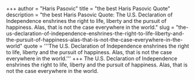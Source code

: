 +++
author = "Haris Pasovic"
title = "the best Haris Pasovic Quote"
description = "the best Haris Pasovic Quote: The U.S. Declaration of Independence enshrines the right to life, liberty and the pursuit of happiness. Alas, that is not the case everywhere in the world."
slug = "the-us-declaration-of-independence-enshrines-the-right-to-life-liberty-and-the-pursuit-of-happiness-alas-that-is-not-the-case-everywhere-in-the-world"
quote = '''The U.S. Declaration of Independence enshrines the right to life, liberty and the pursuit of happiness. Alas, that is not the case everywhere in the world.'''
+++
The U.S. Declaration of Independence enshrines the right to life, liberty and the pursuit of happiness. Alas, that is not the case everywhere in the world.

